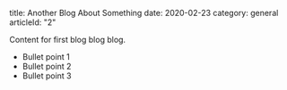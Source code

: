 title: Another Blog About Something
date: 2020-02-23
category: general
articleId: "2"

Content for first blog blog blog.

- Bullet point 1
- Bullet point 2
- Bullet point 3
